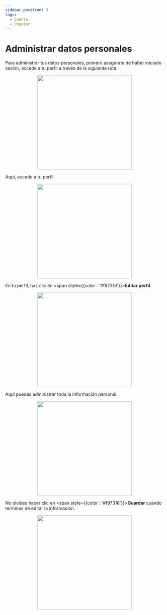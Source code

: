 ```yaml
---
sidebar_position: 3
tags:
  - Cuenta
  - Empezar
---
```


# Administrar datos personales

Para administrar tus datos personales, primero asegúrate de haber iniciado sesión, accede a tu perfil a través de la siguiente ruta.

<p align="center">
  <img src="/img/create-account/menu-button.png" width="300" />
</p>

Aquí, accede a tu perfil.

<p align="center">
  <img src="/img/manage-personal-data/profile.png" width="300" />
</p>

En tu perfil, haz clic en <span style={{color : '#f97316'}}>**Editar perfil**</span>.

<p align="center">
  <img src="/img/manage-personal-data/edit-profile.png" width="300" />
</p>

Aquí puedes administrar toda la información personal.

<p align="center">
  <img src="/img/manage-personal-data/edit-profile-2.png" width="300" />
</p>

No olvides hacer clic en <span style={{color : '#f97316'}}>**Guardar**</span> cuando termines de editar la información.






<p align="center">
  <img src="/img/manage-personal-data/profile-save.png" width="300" />
</p>
